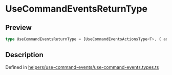 
      
# UseCommandEventsReturnType

<div class="api-docs__section" data-reactroot="">

## Preview

</div><div class="api-docs__preview type single" data-reactroot="">

```ts
type UseCommandEventsReturnType = [UseCommandEventsActionsType<T>, { addDataListener: (command: CommandInstance) => VoidFunction; addLifecycleListeners: (command: CommandInstance, requestId?: string) => VoidFunction; clearDataListener: VoidFunction; clearLifecycleListeners: () => void; removeLifecycleListener: (requestId: string) => void }];
```

</div><div class="api-docs__section" data-reactroot="">

## Description

</div><div class="api-docs__description" data-reactroot=""><span class="api-docs__do-not-parse">



</span></div><div class="api-docs__definition" data-reactroot="">

Defined in [helpers/use-command-events/use-command-events.types.ts](https://github.com/BetterTyped/hyper-fetch/blob/089b54eb/packages/react/src/helpers/use-command-events/use-command-events.types.ts#L73)

</div>